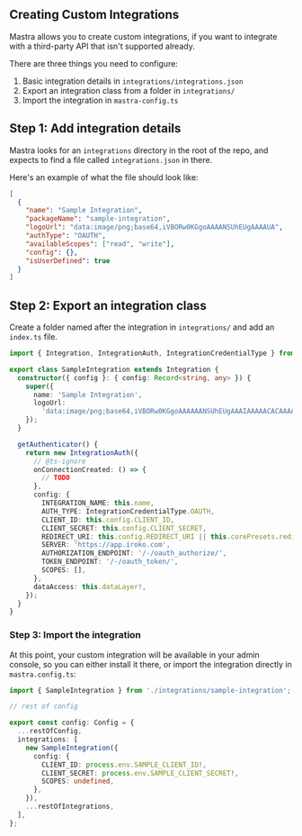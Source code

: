 ## Creating Custom Integrations

Mastra allows you to create custom integrations, if you want to integrate with a third-party API that isn't supported already.

There are three things you need to configure:

1. Basic integration details in `integrations/integrations.json`
2. Export an integration class from a folder in `integrations/`
3. Import the integration in `mastra-config.ts`

## Step 1: Add integration details

Mastra looks for an `integrations` directory in the root of the repo, and expects to find a file called `integrations.json` in there.

Here's an example of what the file should look like:

```json integrations/integrations.json
[
  {
    "name": "Sample Integration",
    "packageName": "sample-integration",
    "logoUrl": "data:image/png;base64,iVBORw0KGgoAAAANSUhEUgAAAAUA",
    "authType": "OAUTH",
    "availableScopes": ["read", "write"],
    "config": {},
    "isUserDefined": true
  }
]
```

## Step 2: Export an integration class

Create a folder named after the integration in `integrations/` and add an `index.ts` file.

```ts integrations/sample-integration/index.ts
import { Integration, IntegrationAuth, IntegrationCredentialType } from '@mastra/core';

export class SampleIntegration extends Integration {
  constructor({ config }: { config: Record<string, any> }) {
    super({
      name: 'Sample Integration',
      logoUrl:
        'data:image/png;base64,iVBORw0KGgoAAAAAANSUhEUgAAAIAAAAACACAAAAYAAADDPmHLAAAYTELEQVR4n0x9CXxU5fX2c997Z8tMFsKaBJIgaLEbYmm',
    });
  }

  getAuthenticator() {
    return new IntegrationAuth({
      // @ts-ignore
      onConnectionCreated: () => {
        // TODO
      },
      config: {
        INTEGRATION_NAME: this.name,
        AUTH_TYPE: IntegrationCredentialType.OAUTH,
        CLIENT_ID: this.config.CLIENT_ID,
        CLIENT_SECRET: this.config.CLIENT_SECRET,
        REDIRECT_URI: this.config.REDIRECT_URI || this.corePresets.redirectURI,
        SERVER: 'https://app.iroko.com',
        AUTHORIZATION_ENDPOINT: '/-/oauth_authorize/',
        TOKEN_ENDPOINT: '/-/oauth_token/',
        SCOPES: [],
      },
      dataAccess: this.dataLayer!,
    });
  }
}
```

### Step 3: Import the integration

At this point, your custom integration will be available in your admin console, so you can either install it there, or import the integration directly in `mastra.config.ts`:

```ts mastra.config.ts
import { SampleIntegration } from './integrations/sample-integration';

// rest of config

export const config: Config = {
  ...restOfConfig,
  integrations: [
    new SampleIntegration({
      config: {
        CLIENT_ID: process.env.SAMPLE_CLIENT_ID!,
        CLIENT_SECRET: process.env.SAMPLE_CLIENT_SECRET!,
        SCOPES: undefined,
      },
    }),
    ...restOfIntegrations,
  ],
};
```
